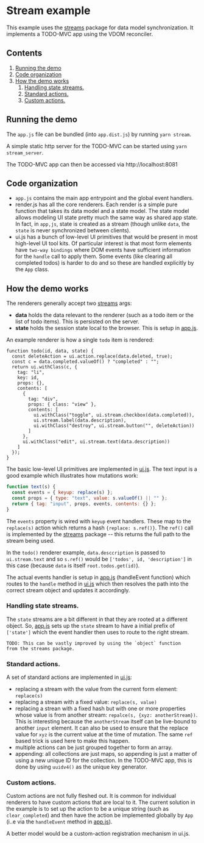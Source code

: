 # Stream example

This example uses the [streams](https://github.com/dotchain/streams)
package for data model synchronization.  It implements a TODO-MVC app
using the VDOM reconciler.

## Contents
1. [Running the demo](#running-the-demo)
2. [Code organization](#code-organization)
3. [How the demo works](#how-the-demo-works)
    1. [Handling state streams.](#handling-state-streams)
    2. [Standard actions.](#standard-actions)
    3. [Custom actions.](#custom-actions)

## Running the demo

The `app.js` file can be bundled (into `app.dist.js`) by running `yarn stream`.

A simple static http server for the TODO-MVC can be started using `yarn stream_server`.

The TODO-MVC app can then be accessed via http://localhost:8081

## Code organization

* `app.js` contains the main app entrypoint and the global event
handlers.
* render.js has all the core renderers.  Each render is a simple pure
function that takes its data model and a state model.  The state model
allows modeling UI state pretty much the same way as shared app
state. In fact, in `app,js`, state is created as a stream (though
unlike `data`, the `state` is never synchronized between clients).
* ui.js has a bunch of low-level UI primitives that would be present
in most high-level UI tool kits.  Of particular interest is that most
form elements have `two-way bindings` where DOM events have
sufficient information for the `handle` call to apply them.  Some
events (like clearing all completed todos) is harder to do and so
these are handled explicitly by the `App` class.

## How the demo works

The renderers generally accept two
[streams](https://github.com/dotchain/streams) args:

* **data** holds the data relevant to the renderer (such as a todo
    item or the list of todo items). This is persisted on the server.
* **state** holds the session state local to the browser.  This is
    setup in
    [app.js](https://github.com/dotchain/vdom/blob/master/example/stream/app.js).

An example renderer is how a single `todo` item is rendered:

```
function todo(id, data, state) {
  const deleteAction = ui.action.replace(data.deleted, true);
  const c = data.completed.valueOf() ? "completed" : "";
  return ui.withClass(c, {
    tag: "li",
    key: id,
    props: {},
    contents: [
      {
        tag: "div",
        props: { class: "view" },
        contents: [
          ui.withClass("toggle", ui.stream.checkbox(data.completed)),
          ui.stream.label(data.description),
          ui.withClass("destroy", ui.stream.button("", deleteAction))
        ]
      },
      ui.withClass("edit", ui.stream.text(data.description))
    ]
  });
}
```

The basic low-level UI primitives are implemented in
[ui.js](https://github.com/dotchain/vdom/blob/master/example/stream/ui.js).
The text input is a good example which illustrates how mutations work:

```js
function text(s) {
  const events = { keyup: replace(s) };
  const props = { type: "text", value: s.valueOf() || "" };
  return { tag: "input", props, events, contents: {} };
}
```

The `events` property is wired with `keyup` event handlers. These map
to the `replace(s)` action which returns a hash
`{replace: s.ref()}`.  The `ref()` call is implemented by the
[streams](https://github.com/dotchain/streams) package -- this returns
the full path to the stream being used.

In the `todo()` renderer example, `data.desccription` is passed to
`ui.stream.text` and so `s.ref()` would be `['todos', id,
'description']` in this case (because `data` is itself
`root.todos.get(id)`).

The actual events handler is setup in
[app.js](https://github.com/dotchain/vdom/blob/master/example/stream/app.js)
(handleEvent function) which routes to the `handle` method in
[ui.js](https://github.com/dotchain/vdom/blob/master/example/stream/ui.js)
which then resolves the path into the correct stream object and
updates it accordingly.

### Handling state streams.

The `state` streams are a bit different in that they are rooted at a
different object. So,
[app.js](https://github.com/dotchain/vdom/blob/master/example/stream/app.js)
sets up the `state` stream to have a initial prefix of `['state']`
which the event handler then uses to route to the right stream.

    TODO: This can be vastly improved by using the `object` function
    from the streams package.


### Standard actions.

A set of standard actions are implemented in
[ui.js](https://github.com/dotchain/vdom/blob/master/example/stream/ui.js):

* replacing a stream with the value from the current form element:
  `replace(s)`
* replacing a stream with a fixed value: `replace(s, value)`
* replacing a strean with a fixed hash but with one or more properties
  whose value is from another stream: `repalce(s, {xyz:
  anotherStream})`. This is interesting because the `anotherStream`
  itself can be live-bound to another `input` element.  It can also be
  used to ensure that the replace value for `xyz` is the current value
  at the time of mutation.  The same `ref` based trick is used here to
  make this happen.
* multiple actions can be just grouped together to form an array.
* appending: all collections are just maps, so appending is just a
  matter of using a new unique ID for the collection.  In the TODO-MVC
  app, this is done by using `uuidv4()` as the unique key generator.


### Custom actions.

Custom actions are not fully fleshed out.  It is common for individual
renderers to have custom actions that are local to it. The current
solution in the example is to set up the action to be a unique string
(such as `clear_completed`) and then have the action be implemented
globally by `App` (i..e via the `handleEvent` method in
[app.js](https://github.com/dotchain/vdom/blob/master/example/stream/app.js)).

A better model would be a custom-action registration mechanism in
ui.js.


